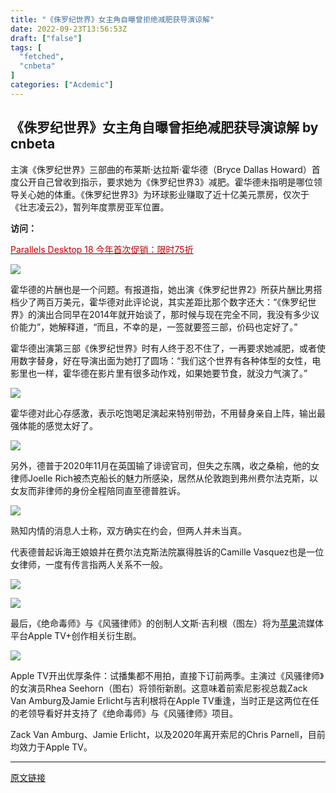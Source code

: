 ```yaml
---
title: "《侏罗纪世界》女主角自曝曾拒绝减肥获导演谅解"
date: 2022-09-23T13:56:53Z
draft: ["false"]
tags: [
  "fetched",
  "cnbeta"
]
categories: ["Acdemic"]
---
```

《侏罗纪世界》女主角自曝曾拒绝减肥获导演谅解 by cnbeta
------
<div style="margin-top:10px" class="content" id="artibody"><p>主演《侏罗纪世界》三部曲的布莱斯·达拉斯·霍华德（Bryce Dallas Howard）首度公开自己曾收到指示，要求她为《侏罗纪世界3》减肥。霍华德未指明是哪位领导关心她的体重。《侏罗纪世界3》为环球影业赚取了近十亿美元票房，仅次于《壮志凌云2》，暂列年度票房亚军位置。</p><div class="article-global"><p><strong>访问：</strong></p><p><a href="https://click.aliyun.com/m/1000356370/" target="_blank"><span style="color: rgb(192, 0, 0);">Parallels Desktop 18 今年首次促销：限时75折</span></a></p></div><p><a target="_blank" href="https://static.cnbetacdn.com/article/2022/0923/2857628e80eb1ff.jpg"><img data-original="https://static.cnbetacdn.com/article/2022/0923/2857628e80eb1ff.jpg" src="https://static.cnbetacdn.com/thumb/article/2022/0923/2857628e80eb1ff.jpg"></a></p><p>霍华德的片酬也是一个问题。有报道指，她出演《侏罗纪世界2》所获片酬比男搭档少了两百万美元，霍华德对此评论说，其实差距比那个数字还大：“《侏罗纪世界》的演出合同早在2014年就开始谈了，那时候与现在完全不同，我没有多少议价能力”，她解释道，“而且，不幸的是，一签就要签三部，价码也定好了。”</p><p>霍华德出演第三部《侏罗纪世界》时有人终于忍不住了，一再要求她减肥，或者使用数字替身，好在导演出面为她打了圆场：“我们这个世界有各种体型的女性，电影里也一样，霍华德在影片里有很多动作戏，如果她要节食，就没力气演了。”</p><p><a target="_blank" href="https://static.cnbetacdn.com/article/2022/0923/3e352ab46eeca01.jpg"><img data-original="https://static.cnbetacdn.com/article/2022/0923/3e352ab46eeca01.jpg" src="https://static.cnbetacdn.com/thumb/article/2022/0923/3e352ab46eeca01.jpg"></a></p><p>霍华德对此心存感激，表示吃饱喝足演起来特别带劲，不用替身亲自上阵，输出最强体能的感觉太好了。</p><p><a target="_blank" href="https://static.cnbetacdn.com/article/2022/0923/5d6cd97c75e0120.jpg"><img data-original="https://static.cnbetacdn.com/article/2022/0923/5d6cd97c75e0120.jpg" src="https://static.cnbetacdn.com/thumb/article/2022/0923/5d6cd97c75e0120.jpg"></a></p><p>另外，德普于2020年11月在英国输了诽谤官司，但失之东隅，收之桑榆，他的女律师Joelle Rich被杰克船长的魅力所感染，居然从伦敦跑到弗州费尔法克斯，以女友而非律师的身份全程陪同直至德普胜诉。</p><p><a target="_blank" href="https://static.cnbetacdn.com/article/2022/0923/9d4174ed0514d61.jpg"><img data-original="https://static.cnbetacdn.com/article/2022/0923/9d4174ed0514d61.jpg" src="https://static.cnbetacdn.com/thumb/article/2022/0923/9d4174ed0514d61.jpg"></a></p><p>熟知内情的消息人士称，双方确实在约会，但两人并未当真。</p><p>代表德普起诉海王娘娘并在费尔法克斯法院赢得胜诉的Camille Vasquez也是一位女律师，一度有传言指两人关系不一般。</p><p><a target="_blank" href="https://static.cnbetacdn.com/article/2022/0923/466d42a22442087.jpg"><img data-original="https://static.cnbetacdn.com/article/2022/0923/466d42a22442087.jpg" src="https://static.cnbetacdn.com/thumb/article/2022/0923/466d42a22442087.jpg"></a></p><p><a target="_blank" href="https://static.cnbetacdn.com/article/2022/0923/d1ea2ac5d8822e8.jpg"><img data-original="https://static.cnbetacdn.com/article/2022/0923/d1ea2ac5d8822e8.jpg" src="https://static.cnbetacdn.com/thumb/article/2022/0923/d1ea2ac5d8822e8.jpg"></a></p><p>最后，《绝命毒师》与《风骚律师》的创制人文斯·吉利根（图左）将为<a data-link="1" href="https://apple.pvxt.net/c/1251234/435400/7639?u=https%3A%2F%2Fwww.apple.com%2Fcn%2Fmusic%2F" target="_blank">苹果</a>流媒体平台Apple TV+创作相关衍生剧。</p><p><img src="https://static.cnbetacdn.com/article/2022/0923/e5f4c8300938bbe.jpg"></p><p>Apple TV开出优厚条件：试播集都不用拍，直接下订前两季。主演过《风骚律师》的女演员Rhea Seehorn（图右）将领衔新剧。这意味着前索尼影视总裁Zack Van Amburg及Jamie Erlicht与吉利根将在Apple TV重逢，当时正是这两位在任的老领导看好并支持了《绝命毒师》与《风骚律师》项目。</p><p>Zack Van Amburg、Jamie Erlicht，以及2020年离开索尼的Chris Parnell，目前均效力于Apple TV。</p></div>  
<hr>
<a href="https://m.cnbeta.com/wap/view/1319799.htm",target="_blank" rel="noopener noreferrer">原文链接</a>

